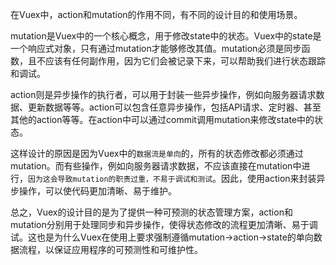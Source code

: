 在Vuex中，action和mutation的作用不同，有不同的设计目的和使用场景。

mutation是Vuex中的一个核心概念，用于修改state中的状态。Vuex中的state是一个响应式对象，只有通过mutation才能够修改其值。mutation必须是同步函数，且不应该有任何副作用，因为它们会被记录下来，可以帮助我们进行状态跟踪和调试。

action则是异步操作的执行者，可以用于封装一些异步操作，例如向服务器请求数据、更新数据等等。action可以包含任意异步操作，包括API请求、定时器、甚至其他的action等等。在action中可以通过commit调用mutation来修改state中的状态。

这样设计的原因是因为Vuex中的`数据流是单向`的，所有的状态修改都必须通过mutation。而有些操作，例如向服务器请求数据，不应该直接在mutation中进行，`因为这会导致mutation的职责过重，不易于调试和测试`。因此，使用action来封装异步操作，可以使代码更加清晰、易于维护。

总之，Vuex的设计目的是为了提供一种可预测的状态管理方案，action和mutation分别用于处理同步和异步操作，使得状态修改的流程更加清晰、易于调试。这也是为什么Vuex在使用上要求强制遵循mutation->action->state的单向数据流程，以保证应用程序的可预测性和可维护性。